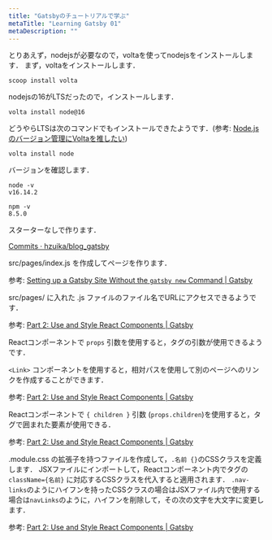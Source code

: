 ```yaml
---
title: "Gatsbyのチュートリアルで学ぶ"
metaTitle: "Learning Gatsby 01"
metaDescription: ""
---
```


とりあえず，nodejsが必要なので，voltaを使ってnodejsをインストールします．
まず，voltaをインストールします．
```
scoop install volta
```

nodejsの16がLTSだったので，インストールします．
```
volta install node@16
```
どうやらLTSは次のコマンドでもインストールできたようです．(参考: [Node.jsのバージョン管理にVoltaを推したい](https://zenn.dev/taichifukumoto/articles/how-to-use-volta))
```
volta install node
```
バージョンを確認します．
```
node -v
v16.14.2

npm -v
8.5.0
```

スターターなしで作ります．

[Commits · hzuika/blog_gatsby](https://github.com/hzuika/blog_gatsby/commits/test)

src/pages/index.js を作成してページを作ります．

参考:
[Setting up a Gatsby Site Without the `gatsby new` Command | Gatsby](https://www.gatsbyjs.com/docs/using-gatsby-professionally/setting-up-gatsby-without-gatsby-new/)

src/pages/ に入れた .js ファイルのファイル名でURLにアクセスできるようです．

参考:
[Part 2: Use and Style React Components | Gatsby](https://www.gatsbyjs.com/docs/tutorial/part-2/#task-create-a-new-page-component-for-an-about-page)

Reactコンポーネントで `props` 引数を使用すると，タグの引数が使用できるようです．

`<Link>` コンポーネントを使用すると，相対パスを使用して別のページへのリンクを作成することができます．

参考:
[Part 2: Use and Style React Components | Gatsby](https://www.gatsbyjs.com/docs/tutorial/part-2/#use-the-link-component)

Reactコンポーネントで `{ children }` 引数 (`props.children`)を使用すると，タグで囲まれた要素が使用できる．

参考:
[Part 2: Use and Style React Components | Gatsby](https://www.gatsbyjs.com/docs/tutorial/part-2/#create-a-reusable-layout-component)

.module.css の拡張子を持つファイルを作成して，`.名前 {}`のCSSクラスを定義します．
JSXファイルにインポートして，Reactコンポーネント内でタグの `className={名前}` に対応するCSSクラスを代入すると適用されます．
`.nav-links`のようにハイフンを持ったCSSクラスの場合はJSXファイル内で使用する場合は`navLinks`のように，ハイフンを削除して，その次の文字を大文字に変更します．

参考:
[Part 2: Use and Style React Components | Gatsby](https://www.gatsbyjs.com/docs/tutorial/part-2/#style-components-with-css-modules)